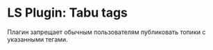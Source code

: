 # LS Plugin: Tabu tags
Плагин запрещает обычным пользователям публиковать топики с указанными тегами.
